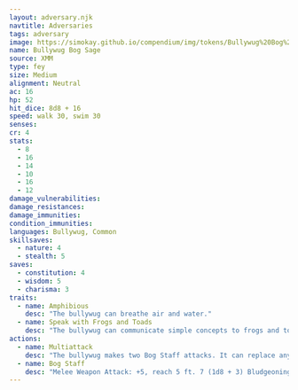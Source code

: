 ```yaml
---
layout: adversary.njk
navtitle: Adversaries
tags: adversary
image: https://simokay.github.io/compendium/img/tokens/Bullywug%20Bog%20Sage.webp
name: Bullywug Bog Sage
source: XMM
type: fey
size: Medium
alignment: Neutral
ac: 16
hp: 52
hit_dice: 8d8 + 16
speed: walk 30, swim 30
senses: 
cr: 4
stats:
  - 8
  - 16
  - 14
  - 10
  - 16
  - 12
damage_vulnerabilities: 
damage_resistances: 
damage_immunities: 
condition_immunities: 
languages: Bullywug, Common
skillsaves:
  - nature: 4
  - stealth: 5
saves:
  - constitution: 4
  - wisdom: 5
  - charisma: 3
traits:
  - name: Amphibious
    desc: "The bullywug can breathe air and water."
  - name: Speak with Frogs and Toads
    desc: "The bullywug can communicate simple concepts to frogs and toads when it speaks in Bullywug."
actions:
  - name: Multiattack
    desc: "The bullywug makes two Bog Staff attacks. It can replace any attack with a use of Spellcasting to cast [[Ray of Sickness]]."
  - name: Bog Staff
    desc: "Melee Weapon Attack: +5, reach 5 ft. 7 (1d8 + 3) Bludgeoning damage plus 10 (3d6) Poison damage."
---
```


